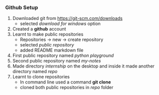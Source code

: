 <h3> Github Setup </h3>

1. Downloaded git from https://git-scm.com/downloads 
    - selected *download for windows* option 
2. Created a **github** account 
3. Learnt to make public repositories
    - Repositories -> new -> create repository 
    - selected *public repository* 
    - added README markdown file 
4. First public repository named *python playground*
5. Second public repository named *my-notes*
6. Made directory *internship* on the desktop and inside it made another directory named *repo*
7. Learnt to clone repositories 
    - In command line used a command **git clone <URL>**
    - cloned both public repositories in *repo* folder
